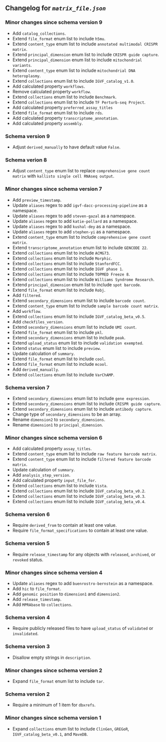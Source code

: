 ## Changelog for *`matrix_file.json`*

### Minor changes since schema version 9

* Add `catalog_collections`.
* Extend `file_format` enum list to include `h5mu`.
* Extend `content_type` enum list to include `annotated multimodal CRISPR matrix`.
* Extend `principal_dimension` enum list to include `CRISPR guide capture`.
* Extend `principal_dimension` enum list to include `mitochondrial variants`.
* Extend `content_type` enum list to include `mitochondrial DNA heteroplasmy`.
* Extend `collections` enum list to include `IGVF_catalog_v1.0`.
* Add calculated property `workflows`.
* Remove calculated property `workflow`.
* Extend `collections` enum list to include `Benchmark`.
* Extend `collections` enum list to include `TF Perturb-seq Project`.
* Add calculated property `preferred_assay_titles`
* Extend `file_format` enum list to include `rds`.
* Add calculated property `transcriptome_annotation`.
* Add calculated property `assembly`.

### Schema version 9

* Adjust `derived_manually` to have default value `False`.

### Schema verion 8

* Adjust `content_type` enum list to replace `comprehensive gene count matrix` with `kallisto single cell RNAseq output`.

### Minor changes since schema version 7

* Add `preview_timestamp`.
* Update `aliases` regex to add `igvf-dacc-processing-pipeline` as a namespace.
* Update `aliases` regex to add `steven-gazal` as a namespace.
* Update `aliases` regex to add `katie-pollard` as a namespace.
* Update `aliases` regex to add `kushal-dey` as a namespace.
* Update `aliases` regex to add `stephen-yi` as a namespace.
* Extend `content_type` enum list to include `comprehensive gene count matrix`.
* Extend `transcriptome_annotation` enum list to include `GENCODE 22`.
* Extend `collections` enum list to include `ACMG73`.
* Extend `collections` enum list to include `Morphic`.
* Extend `collections` enum list to include `StanfordFCC`.
* Extend `collections` enum list to include `IGVF phase 1`.
* Extend `collections` enum list to include `TOPMED Freeze 8`.
* Extend `collections` enum list to include `Williams Syndrome Research`.
* Extend `principal_dimension` enum list to include `spot barcode`.
* Extend `file_format` enum list to include `Robj`.
* Add `filtered`.
* Extend `secondary_dimensions` enum list to include `barcode count`.
* Extend `content_type` enum list to include `sample barcode count matrix`.
* Add `workflow`.
* Extend `collections` enum list to include `IGVF_catalog_beta_v0.5`.
* Add `checkfiles_version`.
* Extend `secondary_dimensions` enum list to include `UMI count`.
* Extend `file_format` enum list to include `pkl`.
* Extend `secondary_dimensions` enum list to include `peak`.
* Extend `upload_status` enum list to include `validation exempted`.
* Extend `status` enum list to include `preview`.
* Update calculation of `summary`.
* Extend `file_format` enum list to include `cool`.
* Extend `file_format` enum list to include `mcool`.
* Add `derived_manually`.
* Extend `collections` enum list to include `VarChAMP`.

### Schema version 7

* Extend `secondary_dimensions` enum list to include `gene expression`.
* Extend `secondary_dimensions` enum list to include `CRISPR guide capture`.
* Extend `secondary_dimensions` enum list to include `antibody capture`.
* Change type of `secondary_dimensions` to be an array.
* Rename `dimension2` to `secondary_dimensions`.
* Rename `dimension1` to `principal_dimension`.

### Minor changes since schema version 6

* Add calculated property `assay_titles`.
* Extend `content_type` enum list to include `raw feature barcode matrix`.
* Extend `content_type` enum list to include `filtered feature barcode matrix`.
* Update calculation of `summary`.
* Add `analysis_step_version`.
* Add calculated property `input_file_for`.
* Extend `collections` enum list to include `Vista`.
* Extend `collections` enum list to include `IGVF_catalog_beta_v0.2`.
* Extend `collections` enum list to include `IGVF_catalog_beta_v0.3`.
* Extend `collections` enum list to include `IGVF_catalog_beta_v0.4`.

### Schema version 6

* Require `derived_from` to contain at least one value.
* Require `file_format_specifications` to contain at least one value.

### Schema version 5

* Require `release_timestamp` for any objects with `released`, `archived`, or `revoked` status.

### Minor changes since schema version 4

* Update `aliases` regex to add `buenrostro-bernstein` as a namespace.
* Add `hic` to `file_format`.
* Add `genomic position` to `dimension1` and `dimension2`.
* Add `release_timestamp`.
* Add `MPRAbase` to `collections`.

### Schema version 4

* Require publicly released files to have `upload_status` of `validated` or `invalidated`.

### Schema version 3

* Disallow empty strings in `description`.

### Minor changes since schema version 2

* Expand `file_format` enum list to include `tar`.

### Schema version 2

* Require a minimum of 1 item for `dbxrefs`.

### Minor changes since schema version 1

* Expand `collections` enum list to include `ClinGen`, `GREGoR`, `IGVF_catalog_beta_v0.1`, and `MaveDB`.
